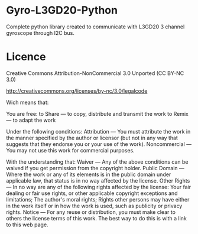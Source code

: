 Gyro-L3GD20-Python
==================

Complete python library created to communicate with L3GD20 3 channel gyroscope through I2C bus.

Licence
=======

Creative Commons Attribution-NonCommercial 3.0 Unported (CC BY-NC 3.0)

http://creativecommons.org/licenses/by-nc/3.0/legalcode

Wich means that:

You are free:
    to Share — to copy, distribute and transmit the work
    to Remix — to adapt the work

Under the following conditions:
    Attribution — You must attribute the work in the manner specified by the author or licensor (but not in any way that suggests that they endorse you or your use of the work).
    Noncommercial — You may not use this work for commercial purposes.
    
With the understanding that:
    Waiver — Any of the above conditions can be waived if you get permission from the copyright holder.
    Public Domain — Where the work or any of its elements is in the public domain under applicable law, that status is in no way affected by the license.
    Other Rights — In no way are any of the following rights affected by the license:
        Your fair dealing or fair use rights, or other applicable copyright exceptions and limitations;
        The author's moral rights;
        Rights other persons may have either in the work itself or in how the work is used, such as publicity or privacy rights.
    Notice — For any reuse or distribution, you must make clear to others the license terms of this work. The best way to do this is with a link to this web page.
